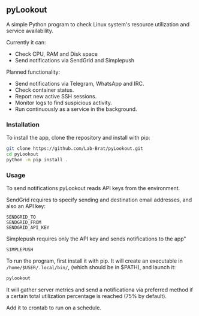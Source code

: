 ## pyLookout

A simple Python program to check Linux system's 
resource utilization and service availability.  

Currently it can:
* Check CPU, RAM and Disk space
* Send notifications via SendGrid and Simplepush

Planned functionality:
* Send notifications via Telegram, WhatsApp and IRC.
* Check container status.
* Report new active SSH sessions.
* Monitor logs to find suspicious activity.
* Run continuously as a service in the background. 

### Installation
To install the app, clone the repository and install with pip:
```bash
git clone https://github.com/Lab-Brat/pyLookout.git
cd pyLookout
python -m pip install .
```

### Usage
To send notifications pyLookout reads API keys from 
the environment.  

SendGrid requires to specify sending and destination 
email addresses, and also an API key:
```
SENDGRID_TO
SENDGRID_FROM
SENDGRID_API_KEY
```  

Simplepush requires only the API key and sends notifications 
to the app"
```
SIMPLEPUSH
```  

To run the program, first install it with pip. 
It will create an executable in `/home/$USER/.local/bin/`, 
(which should be in $PATH), and launch it:
```bash
pylookout
```
It will gather server metrics and send a notificationa 
via preferred method if a certain total utilization percentage
is reached (75% by default).

Add it to crontab to run on a schedule.

